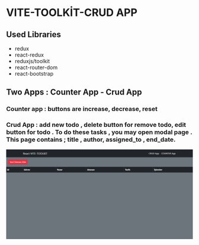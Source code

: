 # VITE-TOOLKİT-CRUD APP

## Used Libraries

- redux
- react-redux
- reduxjs/toolkit
- react-router-dom
- react-bootstrap

## Two Apps : Counter App - Crud App 

### Counter app : buttons are increase, decrease, reset

### Crud App : add new todo , delete button for remove todo, edit button for todo . To do these tasks , you may open modal  page . This page contains ; title , author, assigned_to , end_date. 




![](../src/assets/Animation.gif)